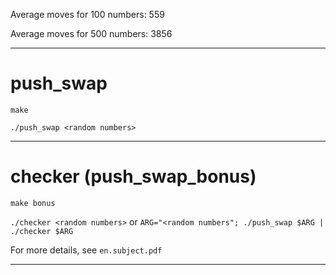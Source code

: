 Average moves for 100 numbers:  559

Average moves for 500 numbers: 3856

---

# push_swap

`make`

`./push_swap <random numbers>`

---

# checker (push_swap_bonus)

`make bonus`

`./checker <random numbers>` or `ARG="<random numbers"; ./push_swap $ARG | ./checker $ARG`

For more details, see `en.subject.pdf`

---
